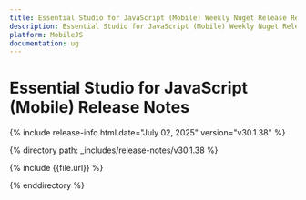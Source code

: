 ```yaml
---
title: Essential Studio for JavaScript (Mobile) Weekly Nuget Release Release Notes  
description: Essential Studio for JavaScript (Mobile) Weekly Nuget Release Release Notes  
platform: MobileJS
documentation: ug
---
```


# Essential Studio for JavaScript (Mobile)  Release Notes  

{% include release-info.html date="July 02, 2025"  version="v30.1.38" %}

{% directory path: _includes/release-notes/v30.1.38 %}

{% include {{file.url}} %}

{% enddirectory %}